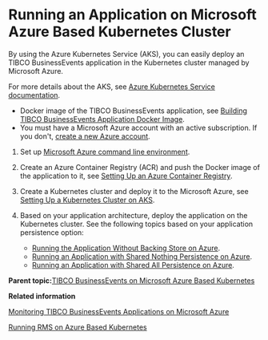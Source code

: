 # Running an Application on Microsoft Azure Based Kubernetes Cluster

By using the Azure Kubernetes Service \(AKS\), you can easily deploy an TIBCO BusinessEvents application in the Kubernetes cluster managed by Microsoft Azure.

For more details about the AKS, see [Azure Kubernetes Service documentation](https://docs.microsoft.com/en-us/azure/aks/).

-   Docker image of the TIBCO BusinessEvents application, see [Building TIBCO BusinessEvents Application Docker Image](Building%20TIBCO%20BusinessEvents%20Application%20Docker%20Image).
-   You must have a Microsoft Azure account with an active subscription. If you don't, [create a new Azure account](https://azure.microsoft.com/en-us/).

1.  Set up [Microsoft Azure command line environment](Setting%20Microsoft%20Azure%20CLI%20Environment).

2.  Create an Azure Container Registry \(ACR\) and push the Docker image of the application to it, see [Setting Up an Azure Container Registry](Setting%20Up%20an%20Azure%20Container%20Registry).

3.  Create a Kubernetes cluster and deploy it to the Microsoft Azure, see [Setting Up a Kubernetes Cluster on AKS](Setting%20Up%20a%20Kubernetes%20Cluster%20on%20AKS).

4.  Based on your application architecture, deploy the application on the Kubernetes cluster. See the following topics based on your application persistence option:

    -   [Running the Application Without Backing Store on Azure](Running%20the%20TIBCO%20BusinessEvents%20Application%20for%20No%20Backing%20Store#).
    -   [Running an Application with Shared Nothing Persistence on Azure](Running%20an%20Application%20with%20Shared%20Nothing%20Storage%20on%20Azure#).
    -   [Running an Application with Shared All Persistence on Azure](Running%20the%20Application%20for%20Shared%20All%20Storage%20on%20Azure#).



**Parent topic:**[TIBCO BusinessEvents on Microsoft Azure Based Kubernetes](TIBCO%20BusinessEvents%20on%20Microsoft%20Azure%20Based%20Kubernetes)

**Related information**  


[Monitoring TIBCO BusinessEvents Applications on Microsoft Azure](Monitoring%20TIBCO%20BusinessEvents%20Applications%20on%20Microsoft%20Azure)

[Running RMS on Azure Based Kubernetes](Running%20RMS%20on%20Azure%20Based%20Kubernetes)

